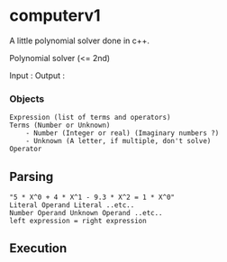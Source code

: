 # computerv1
A little polynomial solver done in c++.



Polynomial solver (<= 2nd)

Input : <string> 
Output : <string>

### Objects
    Expression (list of terms and operators)
    Terms (Number or Unknown)
        - Number (Integer or real) (Imaginary numbers ?)
        - Unknown (A letter, if multiple, don't solve)
    Operator


## Parsing 
    "5 * X^0 + 4 * X^1 - 9.3 * X^2 = 1 * X^0"
    Literal Operand Literal ..etc..
    Number Operand Unknown Operand ..etc..
    left expression = right expression


## Execution
